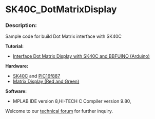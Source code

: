 # SK40C_DotMatrixDisplay

<h3>Description:</h3>
Sample code for build Dot Matrix interface with SK40C <br/>

<b>Tutorial:</b>
<ul><li><a href="http://tutorial.cytron.com.my/2013/09/17/interface-dot-matrix-display-with-sk40c-and-bbfuino/" target="_blank">Interface Dot Matrix Display with SK40C and BBFUINO (Arduino)</a></li>
</ul>
<b>Hardware:</b>
<ul><li><a href="http://www.cytron.com.my/p-sk40c" target="_blank">SK40C</a> and <a href="http://www.cytron.com.my/p-ic-pic-16f887" target="_blank">PIC16f887</a></li>
<li><a href="http://cytron.com.my/p-ds-mat-6060-rg" target="_blank">Matrix Display (Red and Green)</a></li>

</ul>
<b>Software:</b>
<ul><li>MPLAB IDE version 8,HI-TECH C Compiler version 9.80,</li>
</ul>

Welcome to our <a href="http://forum.cytron.com.my/" target="_blank">technical forum</a> for further inquiry.
